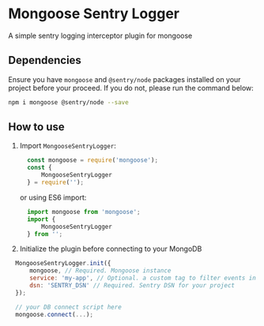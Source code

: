 # Mongoose Sentry Logger

A simple sentry logging interceptor plugin for mongoose

## Dependencies

Ensure you have `mongoose` and `@sentry/node` packages installed on your project before your proceed. If you do not, please run the command below:

```bash
npm i mongoose @sentry/node --save
```

## How to use

1. Import `MongooseSentryLogger`:

    ```js
      const mongoose = require('mongoose');
      const {
          MongooseSentryLogger
      } = require('');
    ```

    or using ES6 import:

    ```js
      import mongoose from 'mongoose';
      import {
          MongooseSentryLogger
      } from '';
    ```

2. Initialize the plugin before connecting to your MongoDB

```js
  MongooseSentryLogger.init({
      mongoose, // Required. Mongoose instance
      service: 'my-app', // Optional. a custom tag to filter events in Sentry
      dsn: 'SENTRY_DSN' // Required. Sentry DSN for your project
  });

  // your DB connect script here
  mongoose.connect(...);
```
